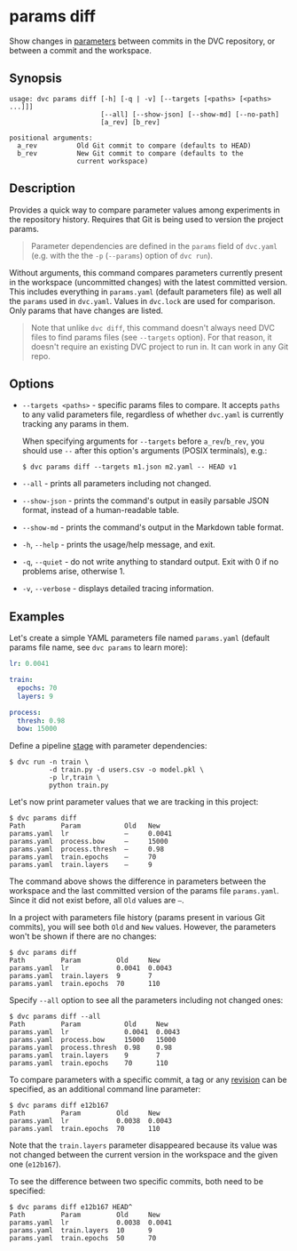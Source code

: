 # params diff

Show changes in [parameters](/doc/command-reference/params) between commits in
the <abbr>DVC repository</abbr>, or between a commit and the
<abbr>workspace</abbr>.

## Synopsis

```usage
usage: dvc params diff [-h] [-q | -v] [--targets [<paths> [<paths> ...]]]
                       [--all] [--show-json] [--show-md] [--no-path]
                       [a_rev] [b_rev]

positional arguments:
  a_rev          Old Git commit to compare (defaults to HEAD)
  b_rev          New Git commit to compare (defaults to the
                 current workspace)
```

## Description

Provides a quick way to compare parameter values among experiments in the
repository history. Requires that Git is being used to version the project
params.

> Parameter dependencies are defined in the `params` field of `dvc.yaml` (e.g.
> with the the `-p` (`--params`) option of `dvc run`).

Without arguments, this command compares parameters currently present in the
<abbr>workspace</abbr> (uncommitted changes) with the latest committed version.
This includes everything in `params.yaml` (default parameters file) as well all
the `params` used in `dvc.yaml`. Values in `dvc.lock` are used for comparison.
Only params that have changes are listed.

> Note that unlike `dvc diff`, this command doesn't always need DVC files to
> find params files (see `--targets` option). For that reason, it doesn't
> require an existing DVC project to run in. It can work in any Git repo.

## Options

- `--targets <paths>` - specific params files to compare. It accepts `paths` to
  any valid parameters file, regardless of whether `dvc.yaml` is currently
  tracking any params in them.

  When specifying arguments for `--targets` before `a_rev`/`b_rev`, you should
  use `--` after this option's arguments (POSIX terminals), e.g.:

  ```dvc
  $ dvc params diff --targets m1.json m2.yaml -- HEAD v1
  ```

- `--all` - prints all parameters including not changed.

- `--show-json` - prints the command's output in easily parsable JSON format,
  instead of a human-readable table.

- `--show-md` - prints the command's output in the Markdown table format.

- `-h`, `--help` - prints the usage/help message, and exit.

- `-q`, `--quiet` - do not write anything to standard output. Exit with 0 if no
  problems arise, otherwise 1.

- `-v`, `--verbose` - displays detailed tracing information.

## Examples

Let's create a simple YAML parameters file named `params.yaml` (default params
file name, see `dvc params` to learn more):

```yaml
lr: 0.0041

train:
  epochs: 70
  layers: 9

process:
  thresh: 0.98
  bow: 15000
```

Define a pipeline [stage](/doc/command-reference/run) with parameter
dependencies:

```dvc
$ dvc run -n train \
          -d train.py -d users.csv -o model.pkl \
          -p lr,train \
          python train.py
```

Let's now print parameter values that we are tracking in this
<abbr>project</abbr>:

```dvc
$ dvc params diff
Path         Param           Old   New
params.yaml  lr              —     0.0041
params.yaml  process.bow     —     15000
params.yaml  process.thresh  —     0.98
params.yaml  train.epochs    —     70
params.yaml  train.layers    —     9
```

The command above shows the difference in parameters between the workspace and
the last committed version of the params file `params.yaml`. Since it did not
exist before, all `Old` values are `—`.

In a project with parameters file history (params present in various Git
commits), you will see both `Old` and `New` values. However, the parameters
won't be shown if there are no changes:

```dvc
$ dvc params diff
Path         Param         Old     New
params.yaml  lr            0.0041  0.0043
params.yaml  train.layers  9       7
params.yaml  train.epochs  70      110
```

Specify `--all` option to see all the parameters including not changed ones:

```dvc
$ dvc params diff --all
Path         Param           Old     New
params.yaml  lr              0.0041  0.0043
params.yaml  process.bow     15000   15000
params.yaml  process.thresh  0.98    0.98
params.yaml  train.layers    9       7
params.yaml  train.epochs    70      110
```

To compare parameters with a specific commit, a tag or any
[revision](https://git-scm.com/docs/revisions) can be specified, as an
additional command line parameter:

```dvc
$ dvc params diff e12b167
Path         Param         Old     New
params.yaml  lr            0.0038  0.0043
params.yaml  train.epochs  70      110
```

Note that the `train.layers` parameter disappeared because its value was not
changed between the current version in the workspace and the given one
(`e12b167`).

To see the difference between two specific commits, both need to be specified:

```dvc
$ dvc params diff e12b167 HEAD^
Path         Param         Old     New
params.yaml  lr            0.0038  0.0041
params.yaml  train.layers  10      9
params.yaml  train.epochs  50      70
```
